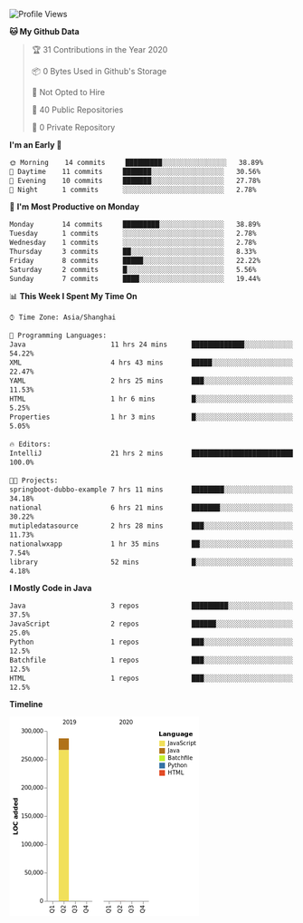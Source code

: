 <!--START_SECTION:waka-->
![Profile Views](http://img.shields.io/badge/Profile%20Views-0-blue)

**🐱 My Github Data** 

> 🏆 31 Contributions in the Year 2020
 > 
> 📦 0 Bytes Used in Github's Storage 
 > 
> 🚫 Not Opted to Hire
 > 
> 📜 40 Public Repositories
 > 
> 🔑 0 Private Repository 
 > 
**I'm an Early 🐤** 

```text
🌞 Morning    14 commits     █████████░░░░░░░░░░░░░░░░   38.89% 
🌆 Daytime    11 commits     ███████░░░░░░░░░░░░░░░░░░   30.56% 
🌃 Evening    10 commits     ███████░░░░░░░░░░░░░░░░░░   27.78% 
🌙 Night      1 commits      ░░░░░░░░░░░░░░░░░░░░░░░░░   2.78%

```
📅 **I'm Most Productive on Monday** 

```text
Monday       14 commits     █████████░░░░░░░░░░░░░░░░   38.89% 
Tuesday      1 commits      ░░░░░░░░░░░░░░░░░░░░░░░░░   2.78% 
Wednesday    1 commits      ░░░░░░░░░░░░░░░░░░░░░░░░░   2.78% 
Thursday     3 commits      ██░░░░░░░░░░░░░░░░░░░░░░░   8.33% 
Friday       8 commits      █████░░░░░░░░░░░░░░░░░░░░   22.22% 
Saturday     2 commits      █░░░░░░░░░░░░░░░░░░░░░░░░   5.56% 
Sunday       7 commits      ████░░░░░░░░░░░░░░░░░░░░░   19.44%

```


📊 **This Week I Spent My Time On** 

```text
⌚︎ Time Zone: Asia/Shanghai

💬 Programming Languages: 
Java                     11 hrs 24 mins      █████████████░░░░░░░░░░░░   54.22% 
XML                      4 hrs 43 mins       █████░░░░░░░░░░░░░░░░░░░░   22.47% 
YAML                     2 hrs 25 mins       ███░░░░░░░░░░░░░░░░░░░░░░   11.53% 
HTML                     1 hr 6 mins         █░░░░░░░░░░░░░░░░░░░░░░░░   5.25% 
Properties               1 hr 3 mins         █░░░░░░░░░░░░░░░░░░░░░░░░   5.05%

🔥 Editors: 
IntelliJ                 21 hrs 2 mins       █████████████████████████   100.0%

🐱‍💻 Projects: 
springboot-dubbo-example 7 hrs 11 mins       ████████░░░░░░░░░░░░░░░░░   34.18% 
national                 6 hrs 21 mins       ███████░░░░░░░░░░░░░░░░░░   30.22% 
mutipledatasource        2 hrs 28 mins       ███░░░░░░░░░░░░░░░░░░░░░░   11.73% 
nationalwxapp            1 hr 35 mins        ██░░░░░░░░░░░░░░░░░░░░░░░   7.54% 
library                  52 mins             █░░░░░░░░░░░░░░░░░░░░░░░░   4.18%

```

**I Mostly Code in Java** 

```text
Java                     3 repos             █████████░░░░░░░░░░░░░░░░   37.5% 
JavaScript               2 repos             ██████░░░░░░░░░░░░░░░░░░░   25.0% 
Python                   1 repos             ███░░░░░░░░░░░░░░░░░░░░░░   12.5% 
Batchfile                1 repos             ███░░░░░░░░░░░░░░░░░░░░░░   12.5% 
HTML                     1 repos             ███░░░░░░░░░░░░░░░░░░░░░░   12.5%

```


**Timeline**

![Chart not found](https://github.com/2720851545/2720851545/blob/master/charts/bar_graph.png) 


<!--END_SECTION:waka-->
